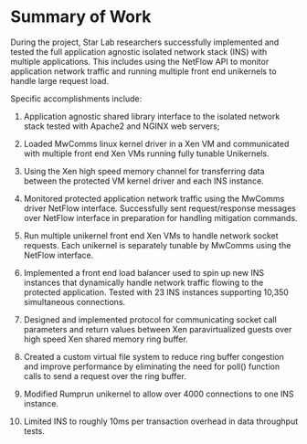 
Summary of Work
===============

During the project, Star Lab researchers successfully implemented and tested the full application agnostic isolated network stack (INS) with multiple applications. This includes using the NetFlow API to monitor application network traffic and running multiple front end unikernels to handle large request load.

Specific accomplishments include:

1.  Application agnostic shared library interface to the isolated network stack tested with Apache2 and NGINX web servers;

2. Loaded MwComms linux kernel driver in a Xen VM and communicated with multiple front end Xen VMs running fully tunable Unikernels.

3. Using the Xen high speed memory channel for transferring data between the protected VM kernel driver and each INS instance.

4. Monitored protected application network traffic using the MwComms driver NetFlow interface. Successfully sent request/response  messages over NetFlow interface in preparation for handling mitigation commands.

5. Run multiple unikernel front end Xen VMs to handle network socket requests. Each unikernel is separately tunable by MwComms using the NetFlow interface.

6. Implemented a front end load balancer used to spin up new INS instances that dynamically handle network traffic flowing to the protected application. Tested with 23 INS instances supporting 10,350 simultaneous connections.

7. Designed and implemented protocol for communicating socket call parameters and return values between Xen paravirtualized guests over high speed Xen shared memory ring buffer.

8. Created a custom virtual file system to reduce ring buffer congestion and improve performance by eliminating the need for poll() function calls to send a request over the ring buffer.

9. Modified Rumprun unikernel to allow over 4000 connections to one INS instance.

10. Limited INS to roughly 10ms per transaction overhead in data throughput tests.

